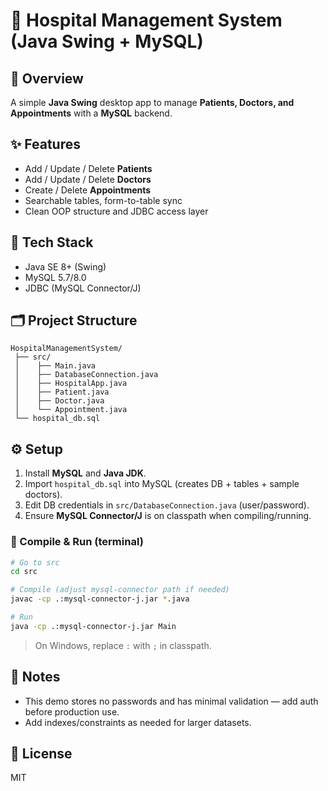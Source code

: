 
# 🏥 Hospital Management System (Java Swing + MySQL)

## 📌 Overview
A simple **Java Swing** desktop app to manage **Patients, Doctors, and Appointments** with a **MySQL** backend.

## ✨ Features
- Add / Update / Delete **Patients**
- Add / Update / Delete **Doctors**
- Create / Delete **Appointments**
- Searchable tables, form-to-table sync
- Clean OOP structure and JDBC access layer

## 🧰 Tech Stack
- Java SE 8+ (Swing)
- MySQL 5.7/8.0
- JDBC (MySQL Connector/J)

## 🗂 Project Structure
```
HospitalManagementSystem/
 ├── src/
 │    ├── Main.java
 │    ├── DatabaseConnection.java
 │    ├── HospitalApp.java
 │    ├── Patient.java
 │    ├── Doctor.java
 │    └── Appointment.java
 └── hospital_db.sql
```

## ⚙️ Setup
1. Install **MySQL** and **Java JDK**.
2. Import `hospital_db.sql` into MySQL (creates DB + tables + sample doctors).
3. Edit DB credentials in `src/DatabaseConnection.java` (user/password).
4. Ensure **MySQL Connector/J** is on classpath when compiling/running.

### 🧪 Compile & Run (terminal)
```bash
# Go to src
cd src

# Compile (adjust mysql-connector path if needed)
javac -cp .:mysql-connector-j.jar *.java

# Run
java -cp .:mysql-connector-j.jar Main
```

> On Windows, replace `:` with `;` in classpath.

## 🔐 Notes
- This demo stores no passwords and has minimal validation — add auth before production use.
- Add indexes/constraints as needed for larger datasets.

## 📄 License
MIT
